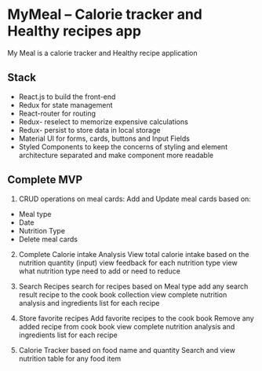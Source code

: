 
# MyMeal – Calorie tracker and Healthy recipes app

My Meal is a calorie tracker and Healthy recipe application



## Stack

- React.js to build the front-end
- Redux for state management 
- React-router for routing 
- Redux- reselect to memorize expensive calculations 
- Redux- persist to store data in local storage
- Material UI for forms, cards, buttons and Input Fields 
- Styled Components to keep the concerns of styling and element architecture separated and make component more readable



## Complete MVP
1.	CRUD operations on meal cards:
Add and Update meal cards based on:
  - Meal type
  - Date
  - Nutrition Type
  - Delete meal cards
2.	Complete Calorie intake Analysis 
View total calorie intake based on the nutrition quantity (input)
view feedback for each nutrition type
view what nutrition type need to add or need to reduce 

3.	Search Recipes
search for recipes based on Meal type
add any search result recipe to the cook book collection
view complete nutrition analysis and ingredients list for each recipe

4.	Store favorite recipes
Add favorite recipes to the cook book
Remove any added recipe from cook book
view complete nutrition analysis and ingredients list for each recipe

5.	Calorie Tracker based on food name and quantity
Search and view nutrition table for any food item 


